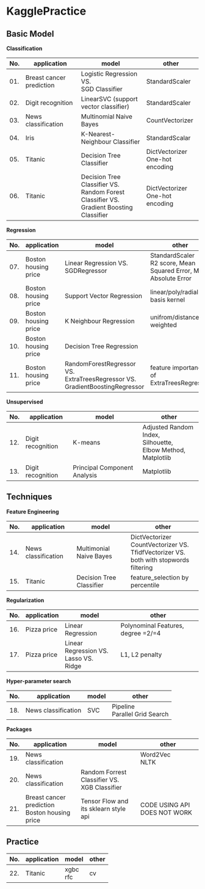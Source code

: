 # KagglePractice

## Basic Model

**Classification**

|No.|application|model|other|
|---|-----------|-----|-----|
|01.|Breast cancer prediction|Logistic Regression VS. <br/> SGD Classifier|StandardScaler|
|02.|Digit recognition|LinearSVC (support vector classifier)|StandardScaler|
|03.|News classification|Multinomial Naive Bayes|CountVectorizer|
|04.|Iris|K-Nearest-Neighbour Classifier|StandardScalar|
|05.|Titanic|Decision Tree Classifier|DictVectorizer <br/> One-hot encoding|
|06.|Titanic|Decision Tree Classifier VS. <br/> Random Forest Classifier VS. <br/> Gradient Boosting Classifier|DictVectorizer <br/> One-hot encoding|

**Regression**

|No.|application|model|other|
|---|-----------|-----|-----|
|07.|Boston housing price|Linear Regression VS. <br/> SGDRegressor|StandardScaler <br/> R2 score, Mean Squared Error, Mean Absolute Error|
|08.|Boston housing price|Support Vector Regression|linear/poly/radial basis kernel|
|09.|Boston housing price|K Neighbour Regression|unifrom/distance-weighted|
|10.|Boston housing price|Decision Tree Regression||
|11.|Boston housing price|RandomForestRegressor VS. <br/> ExtraTreesRegressor VS. <br/> GradientBoostingRegressor| feature importance of ExtraTreesRegressor|

**Unsupervised**

|No.|application|model|other|
|---|-----------|-----|-----|
|12.|Digit recognition|K-means|Adjusted Random Index, <br/> Silhouette, <br/> Elbow Method, <br/> Matplotlib|
|13.|Digit recognition|Principal Component Analysis|Matplotlib|

## Techniques

**Feature Engineering**

|No.|application|model|other|
|---|-----------|-----|-----|
|14.|News classification|Multimonial Naive Bayes|DictVectorizer <br/> CountVectorizer VS. <br/> TfidfVectorizer VS. <br/> both with stopwords filtering|
|15.|Titanic|Decision Tree Classifier| feature_selection by percentile|

**Regularization**

|No.|application|model|other|
|---|-----------|-----|-----|
|16.|Pizza price|Linear Regression|Polynominal Features, degree =2/=4|
|17.|Pizza price|Linear Regression VS. <br/> Lasso VS. <br/> Ridge| L1, L2 penalty|

**Hyper-parameter search**

|No.|application|model|other|
|---|-----------|-----|-----|
|18.|News classification|SVC|Pipeline <br/> Parallel Grid Search|

**Packages**

|No.|application|model|other|
|---|-----------|-----|-----|
|19.|News classification||Word2Vec <br/> NLTK|
|20.|News classification|Random Forrest Classifier VS. <br/> XGB Classifier||
|21.|Breast cancer prediction <br/> Boston housing price|Tensor Flow and its sklearn style api|CODE USING API DOES NOT WORK|

## Practice

|No.|application|model|other|
|---|-----------|-----|-----|
|22.|Titanic|xgbc<br/>rfc|cv|